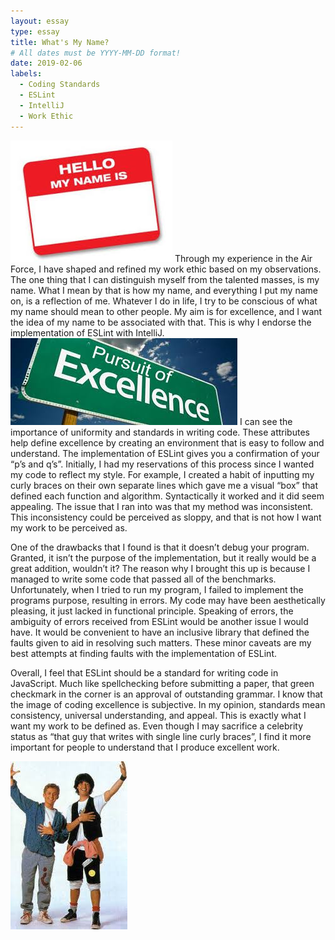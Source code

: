 ```yaml
---
layout: essay
type: essay
title: What's My Name?
# All dates must be YYYY-MM-DD format!
date: 2019-02-06
labels:
  - Coding Standards
  - ESLint
  - IntelliJ
  - Work Ethic
---
```


<img class="ui medium left floated image" src="../images/Name.jpg">
Through my experience in the Air Force, I have shaped and refined my work ethic based on my observations.  The one thing that I can distinguish myself from the talented masses, is my name.   What I mean by that is how my name, and everything I put my name on, is a reflection of me.  Whatever I do in life, I try to be conscious of what my name should mean to other people.  My aim is for excellence, and I want the idea of my name to be associated with that.  This is why I endorse the implementation of ESLint with IntelliJ.

<img class="ui medium right floated image" src="../images/excellence.jpg">
I can see the importance of uniformity and standards in writing code.  These attributes help define excellence by creating an environment that is easy to follow and understand.  The implementation of ESLint gives you a confirmation of your “p’s and q’s”.  Initially, I had my reservations of this process since I wanted my code to reflect my style.  For example, I created a habit of inputting my curly braces on their own separate lines which gave me a visual “box” that defined each function and algorithm.  Syntactically it worked and it did seem appealing.   The issue that I ran into was that my method was inconsistent.  This inconsistency could be perceived as sloppy, and that is not how I want my work to be perceived as.

One of the drawbacks that I found is that it doesn’t debug your program.  Granted, it isn’t the purpose of the implementation, but it really would be a great addition, wouldn’t it?  The reason why I brought this up is because I managed to write some code that passed all of the benchmarks.  Unfortunately, when I tried to run my program, I failed to implement the programs purpose, resulting in errors.  My code may have been aesthetically pleasing, it just lacked in functional principle.  Speaking of errors, the ambiguity of errors received from ESLint would be another issue I would have.  It would be convenient to have an inclusive library that defined the faults given to aid in resolving such matters.  These minor caveats are my best attempts at finding faults with the implementation of ESLint.

Overall, I feel that ESLint should be a standard for writing code in JavaScript.  Much like spellchecking before submitting a paper, that green checkmark in the corner is an approval of outstanding grammar.  I know that the image of coding excellence is subjective.  In my opinion, standards mean consistency, universal understanding, and appeal.  This is exactly what I want my work to be defined as.  Even though I may sacrifice a celebrity status as “that guy that writes with single line curly braces”, I find it more important for people to understand that I produce excellent work.

<img class="ui small left image" src="../images/Excellent.jpg">
